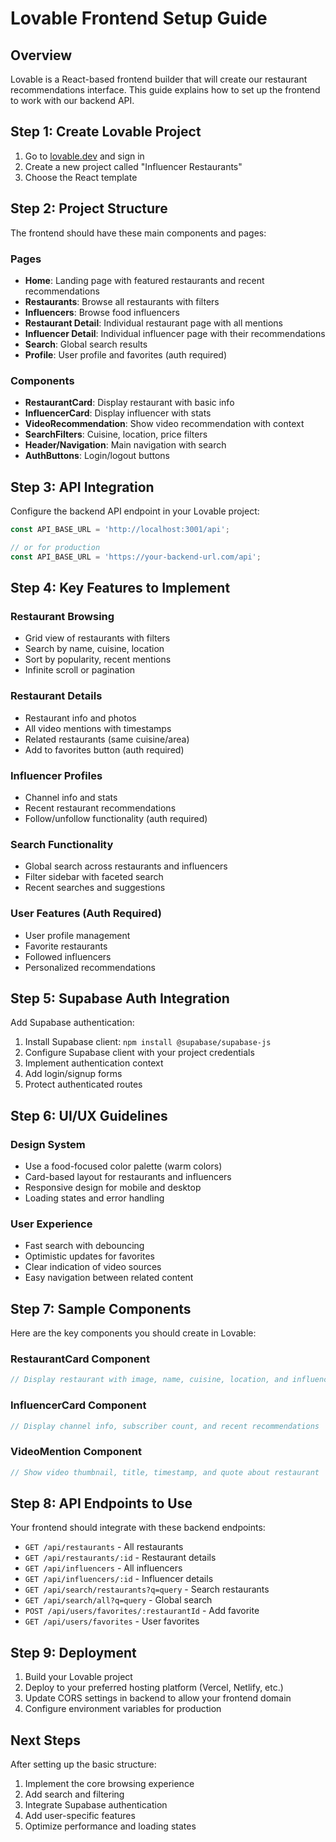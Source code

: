 # Lovable Frontend Setup Guide

## Overview
Lovable is a React-based frontend builder that will create our restaurant recommendations interface. This guide explains how to set up the frontend to work with our backend API.

## Step 1: Create Lovable Project

1. Go to [lovable.dev](https://lovable.dev) and sign in
2. Create a new project called "Influencer Restaurants"
3. Choose the React template

## Step 2: Project Structure

The frontend should have these main components and pages:

### Pages
- **Home**: Landing page with featured restaurants and recent recommendations
- **Restaurants**: Browse all restaurants with filters
- **Influencers**: Browse food influencers
- **Restaurant Detail**: Individual restaurant page with all mentions
- **Influencer Detail**: Individual influencer page with their recommendations
- **Search**: Global search results
- **Profile**: User profile and favorites (auth required)

### Components
- **RestaurantCard**: Display restaurant with basic info
- **InfluencerCard**: Display influencer with stats
- **VideoRecommendation**: Show video recommendation with context
- **SearchFilters**: Cuisine, location, price filters
- **Header/Navigation**: Main navigation with search
- **AuthButtons**: Login/logout buttons

## Step 3: API Integration

Configure the backend API endpoint in your Lovable project:

```javascript
const API_BASE_URL = 'http://localhost:3001/api';

// or for production
const API_BASE_URL = 'https://your-backend-url.com/api';
```

## Step 4: Key Features to Implement

### Restaurant Browsing
- Grid view of restaurants with filters
- Search by name, cuisine, location
- Sort by popularity, recent mentions
- Infinite scroll or pagination

### Restaurant Details
- Restaurant info and photos
- All video mentions with timestamps
- Related restaurants (same cuisine/area)
- Add to favorites button (auth required)

### Influencer Profiles
- Channel info and stats
- Recent restaurant recommendations
- Follow/unfollow functionality (auth required)

### Search Functionality
- Global search across restaurants and influencers
- Filter sidebar with faceted search
- Recent searches and suggestions

### User Features (Auth Required)
- User profile management
- Favorite restaurants
- Followed influencers
- Personalized recommendations

## Step 5: Supabase Auth Integration

Add Supabase authentication:

1. Install Supabase client: `npm install @supabase/supabase-js`
2. Configure Supabase client with your project credentials
3. Implement authentication context
4. Add login/signup forms
5. Protect authenticated routes

## Step 6: UI/UX Guidelines

### Design System
- Use a food-focused color palette (warm colors)
- Card-based layout for restaurants and influencers
- Responsive design for mobile and desktop
- Loading states and error handling

### User Experience
- Fast search with debouncing
- Optimistic updates for favorites
- Clear indication of video sources
- Easy navigation between related content

## Step 7: Sample Components

Here are the key components you should create in Lovable:

### RestaurantCard Component
```javascript
// Display restaurant with image, name, cuisine, location, and influencer count
```

### InfluencerCard Component
```javascript
// Display channel info, subscriber count, and recent recommendations
```

### VideoMention Component
```javascript
// Show video thumbnail, title, timestamp, and quote about restaurant
```

## Step 8: API Endpoints to Use

Your frontend should integrate with these backend endpoints:

- `GET /api/restaurants` - All restaurants
- `GET /api/restaurants/:id` - Restaurant details
- `GET /api/influencers` - All influencers
- `GET /api/influencers/:id` - Influencer details
- `GET /api/search/restaurants?q=query` - Search restaurants
- `GET /api/search/all?q=query` - Global search
- `POST /api/users/favorites/:restaurantId` - Add favorite
- `GET /api/users/favorites` - User favorites

## Step 9: Deployment

1. Build your Lovable project
2. Deploy to your preferred hosting platform (Vercel, Netlify, etc.)
3. Update CORS settings in backend to allow your frontend domain
4. Configure environment variables for production

## Next Steps

After setting up the basic structure:

1. Implement the core browsing experience
2. Add search and filtering
3. Integrate Supabase authentication
4. Add user-specific features
5. Optimize performance and loading states
